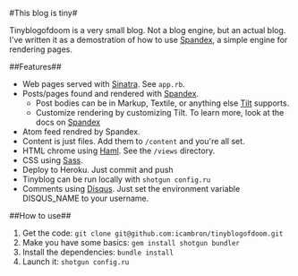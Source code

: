 #This blog is tiny#

Tinyblogofdoom is a very small blog. Not a blog engine, but an actual blog. I've written it as a demostration of how to use [Spandex](http://github.com/icambron/spandex), a simple engine for rendering pages.

##Features##

 - Web pages served with [Sinatra](http://www.sinatrarb.com/). See `app.rb`.
 - Posts/pages found and rendered with [Spandex](http://github.com/icambron/spandex).
   - Post bodies can be in Markup, Textile, or anything else [Tilt](http://github.com/rtomayko/tilt) supports.
   - Customize rendering by customizing Tilt. To learn more, look at the docs on [Spandex](http://github.com/icambron/spandex)
 - Atom feed rendred by Spandex.
 - Content is just files. Add them to `/content` and you're all set.
 - HTML chrome using [Haml](http://haml-lang.com/). See the `/views` directory.
 - CSS using [Sass](http://sass-lang.com/).
 - Deploy to Heroku. Just commit and push
 - Tinyblog can be run locally with `shotgun config.ru`
 - Comments using [Disqus](http://disqus.com/). Just set the environment variable DISQUS_NAME to your username.

##How to use##

 1. Get the code: `git clone git@github.com:icambron/tinyblogofdoom.git`
 2. Make you have some basics: `gem install shotgun bundler`
 3. Install the dependencies: `bundle install`
 4. Launch it: `shotgun config.ru`
